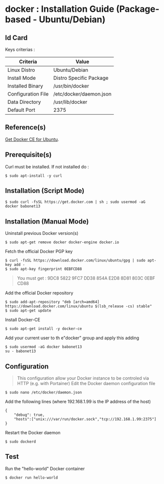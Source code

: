 docker : Installation Guide (Package-based - Ubuntu/Debian)
==
Id Card
-
Keys criterias :
<table>
    <thead>
        <tr>
            <th>Criteria</th>
            <th>Value</th>
        </tr>
    </thead>
    <tbody>
        <tr>
            <td>Linux Distro</td>
            <td>Ubuntu/Debian</td>
        </tr>
        <tr>
            <td>Install Mode</td>
            <td>Distro Specific Package</td>
        </tr>
        <tr>
            <td>Installed Binary</td>
            <td>/usr/bin/docker</td>
        </tr>
        <tr>
            <td>Configuration File</td>
            <td>/etc/docker/daemon.json</td>
        </tr>
        <tr>
            <td>Data Directory</td>
            <td>/usr/lib/docker</td>
        </tr>
        <tr>
            <td>Default Port</td>
            <td>2375</td>
        </tr>
    </tbody>
</table>

Reference(s)
-
<a href="https://docs.docker.com/install/linux/docker-ce/ubuntu/">Get Docker CE for Ubuntu</a>.  

Prerequisite(s)
-
Curl must be installed. If not installed do :
<pre><code>$ sudo apt-install -y curl</code></pre>

Installation (Script Mode)
-
<pre><code>$ sudo curl -fsSL https://get.docker.com | sh ; sudo usermod -aG docker babonet13</code></pre>

Installation (Manual Mode)
-
Uninstall previous Docker version(s)
<pre><code>$ sudo apt-get remove docker docker-engine docker.io</code></pre>

Fetch the official Docker PGP key
<pre><code>$ curl -fsSL https://download.docker.com/linux/ubuntu/gpg | sudo apt-key add -
$ sudo apt-key fingerprint 0EBFCD88</code></pre>
> You must get : 9DC8 5822 9FC7 DD38 854A E2D8 8D81 803C 0EBF CD88 

Add the official Docker repository
<pre><code>$ sudo add-apt-repository "deb [arch=amd64] https://download.docker.com/linux/ubuntu $(lsb_release -cs) stable"
$ sudo apt-get update</code></pre>

Install Docker-CE
<pre><code>$ sudo apt-get install -y docker-ce</code></pre>

Add your current user to th e"docker" group and apply this adding
<pre><code>$ sudo usermod -aG docker babonet13
su - babonet13</code></pre>

Configuration
-
> This configuration allow your Docker instance to be controled via HTTP (e.g. with Portainer)
Edit the Docker daemon configuration file
<pre><code>$ sudo nano /etc/docker/daemon.json</code></pre>

Add the following lines (where 192.168.1.99 is the IP address of the host)
<pre><code>{   
	"debug": true,
	"hosts":["unix:///var/run/docker.sock","tcp://192.168.1.99:2375"]
}</code></pre>

Restart the Docker daemon
<pre><code>$ sudo dockerd</code></pre>

Test
-
Run the "hello-world" Docker container
<pre><code>$ docker run hello-world</code></pre>

